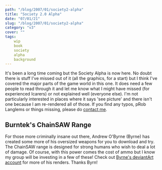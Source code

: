 ```yaml
---
path: "/blog/2007/01/society2-alpha"
title: "Society 2.0 Alpha"
date: "07/01/21"
slug: "/blog/2007/01/society2-alpha"
category: "v3"
cover: ""
tags:
    wip
    book
    society
    alpha
    background
---
```


It's been a long time coming but the Society Alpha is now here. No doubt there is stuff I've missed out of it (all the graphics, for a start) but I think I've covered the major parts of the game world in this one. It does need a few people to read through it and let me know what I might have missed (for experienced Icarers) or not explained well (everyone else). I'm not particularly interested in places where it says 'see picture' and there isn't one because I am re-rendered all of those. If you find any typos, pRob Langlems or things missing, please do [contact me](mailto:roblang@icar.co.uk).

## Burntek's ChainSAW Range

For those more criminally insane out there, Andrew O'Byrne (Byrne) has created some more of his oversized weapons for you to download and try. The ChainSAW range is designed for strong humans who wish to deal a lot of damage. Of course, with this power comes the cost of ammo but I know my group will be investing in a few of these! Check out [Byrne's deviantArt account](http://teflon-walrus.deviantart.com) for more of his renders. Thanks Byrn!